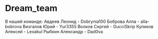 # Dream_team

В нашей команде:
Авдеев Леонид - Dobrynia100
Боброва Алла - alla-bobrova
Визгалов Юрий - Yur3355
Волков Сергей - GucciSkrip
Куликов Алексей - Lexakul
Рыбкин Александр -  Dad0va
